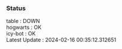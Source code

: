 ### Status


table : DOWN  
hogwarts : OK  
icy-bot : OK  
Latest Update : 2024-02-16 00:35:12.312651
